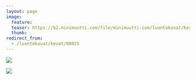 ```yaml
---
layout: page
image:
  feature:
  teaser: https://b2.minimuutti.com/file/minimuutti-com/luontokuvat/kes%C3%A4/2/DSC05767-245px.jpg
  thumb:
redirect_from:
  - /luontokuvat/kevat/00025
---
```


[![](https://b2.minimuutti.com/file/minimuutti-com/luontokuvat/kes%C3%A4/2/DSC05767-800px.jpg)](https://dl.dropboxusercontent.com/sh/ea1wtnz7z734o12/AAB1tlc35iZzCJ-p4_gjNOu5a/luontokuvat/kes%C3%A4/2/DSC05767.jpg)

[![](https://b2.minimuutti.com/file/minimuutti-com/luontokuvat/kes%C3%A4/2/20140430_194635-800px.jpg)](https://dl.dropboxusercontent.com/sh/ea1wtnz7z734o12/AABX4SvQlzweF6mr2opyG9BIa/luontokuvat/kes%C3%A4/2/20140430_194635.jpg)
